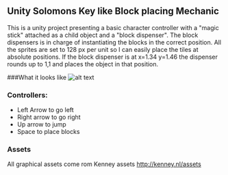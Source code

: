 ## Unity Solomons Key like Block placing Mechanic

This is a unity project presenting a basic character controller with a "magic stick" attached as a child object and a "block dispenser". The block dispensers is in charge of instantiating the blocks in the correct position. All the sprites are set to 128 px per unit so I can easily place the tiles at absolute positions. If the block dispenser is at x=1.34 y=1.46 the dispenser rounds up to 1,1 and places the object in that position.

###What it looks like
![alt text](http://i.imgur.com/o4jKNx0.gif "The game..")


### Controllers:
- Left Arrow to go left
- Right arrow to go right
- Up arrow to jump
- Space to place blocks

### Assets

All graphical assets come rom Kenney assets
http://kenney.nl/assets
